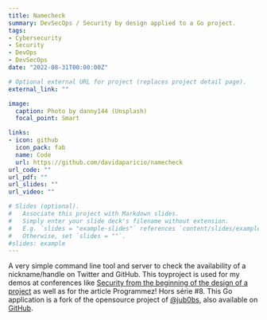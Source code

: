 ```yaml
---
title: Namecheck
summary: DevSecOps / Security by design applied to a Go project.
tags:
- Cybersecurity
- Security
- DevOps
- DevSecOps
date: "2022-08-31T00:00:00Z"

# Optional external URL for project (replaces project detail page).
external_link: ""

image:
  caption: Photo by danny144 (Unsplash)
  focal_point: Smart

links:
- icon: github
  icon_pack: fab
  name: Code
  url: https://github.com/davidaparicio/namecheck
url_code: ""
url_pdf: ""
url_slides: ""
url_video: ""

# Slides (optional).
#   Associate this project with Markdown slides.
#   Simply enter your slide deck's filename without extension.
#   E.g. `slides = "example-slides"` references `content/slides/example-slides.md`.
#   Otherwise, set `slides = ""`.
#slides: example
---
```

A very simple command line tool and server to check the availability of a nickname/handle on Twitter and GitHub. This toyproject is used for my demos at conferences like [Security from the beginning of the design of a project](/talk/la-securite-des-le-debut-de-la-conception-dun-projet/) as well as for the article Programmez! Hors série #8. This Go application is a fork of the opensource project of [@jub0bs](https://github.com/jub0bs/), also available on [GitHub](https://github.com/jub0bs/namecheck).
